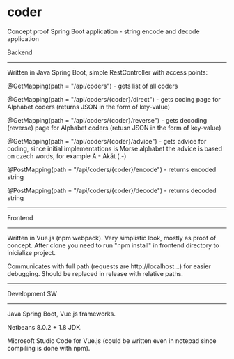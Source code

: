 # coder
Concept proof Spring Boot application - string encode and decode application

Backend
_______________

Written in Java Spring Boot, simple RestController with access points:

@GetMapping(path = "/api/coders") - gets list of all coders

@GetMapping(path = "/api/coders/{coder}/direct") - gets coding page for Alphabet coders (returns JSON in the form of key-value)

@GetMapping(path = "/api/coders/{coder}/reverse") - gets decoding (reverse) page for Alphabet coders (retusn JSON in the form of key-value)

@GetMapping(path = "/api/coders/{coder}/advice") - gets advice for coding, since initial implementations is Morse alphabet the advice is based on czech words, for example A - Akát (.-)

@PostMapping(path = "/api/coders/{coder}/encode") - returns encoded string 

@PostMapping(path = "/api/coders/{coder}/decode") - returns decoded string

_______________
Frontend
_______________

Written in Vue.js (npm webpack). Very simplistic look, mostly as proof of concept.
After clone you need to run "npm install" in frontend directory to inicialize project.

Communicates with full path (requests are http://localhost...) for easier debugging. Should be replaced in release with relative paths.

_______________
Development SW
_______________
Java Spring Boot, Vue.js frameworks.

Netbeans 8.0.2 + 1.8 JDK.

Microsoft Studio Code for Vue.js (could be written even in notepad since compiling is done with npm).
